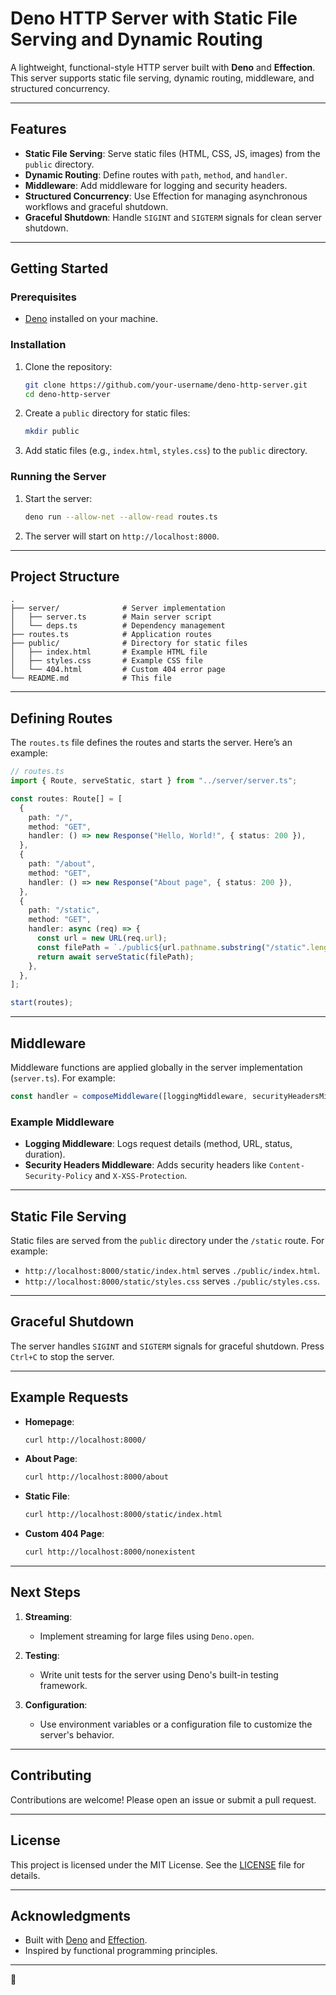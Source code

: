 
# **Deno HTTP Server with Static File Serving and Dynamic Routing**

A lightweight, functional-style HTTP server built with **Deno** and **Effection**. This server supports static file serving, dynamic routing, middleware, and structured concurrency.

---

## **Features**

- **Static File Serving**: Serve static files (HTML, CSS, JS, images) from the `public` directory.
- **Dynamic Routing**: Define routes with `path`, `method`, and `handler`.
- **Middleware**: Add middleware for logging and security headers.
- **Structured Concurrency**: Use Effection for managing asynchronous workflows and graceful shutdown.
- **Graceful Shutdown**: Handle `SIGINT` and `SIGTERM` signals for clean server shutdown.

---

## **Getting Started**

### **Prerequisites**

- [Deno](https://deno.land/) installed on your machine.

### **Installation**

1. Clone the repository:

   ```bash
   git clone https://github.com/your-username/deno-http-server.git
   cd deno-http-server
   ```

2. Create a `public` directory for static files:

   ```bash
   mkdir public
   ```

3. Add static files (e.g., `index.html`, `styles.css`) to the `public` directory.

### **Running the Server**

1. Start the server:

   ```bash
   deno run --allow-net --allow-read routes.ts
   ```

2. The server will start on `http://localhost:8000`.

---

## **Project Structure**

```
.
├── server/              # Server implementation
│   ├── server.ts        # Main server script
│   └── deps.ts          # Dependency management
├── routes.ts            # Application routes
├── public/              # Directory for static files
│   ├── index.html       # Example HTML file
│   ├── styles.css       # Example CSS file
│   └── 404.html         # Custom 404 error page
└── README.md            # This file
```

---

## **Defining Routes**

The `routes.ts` file defines the routes and starts the server. Here’s an example:

```typescript
// routes.ts
import { Route, serveStatic, start } from "../server/server.ts";

const routes: Route[] = [
  {
    path: "/",
    method: "GET",
    handler: () => new Response("Hello, World!", { status: 200 }),
  },
  {
    path: "/about",
    method: "GET",
    handler: () => new Response("About page", { status: 200 }),
  },
  {
    path: "/static",
    method: "GET",
    handler: async (req) => {
      const url = new URL(req.url);
      const filePath = `./public${url.pathname.substring("/static".length)}`;
      return await serveStatic(filePath);
    },
  },
];

start(routes);
```

---

## **Middleware**

Middleware functions are applied globally in the server implementation (`server.ts`). For example:

```typescript
const handler = composeMiddleware([loggingMiddleware, securityHeadersMiddleware], handleRequest);
```

### **Example Middleware**

- **Logging Middleware**: Logs request details (method, URL, status, duration).
- **Security Headers Middleware**: Adds security headers like `Content-Security-Policy` and `X-XSS-Protection`.

---

## **Static File Serving**

Static files are served from the `public` directory under the `/static` route. For example:

- `http://localhost:8000/static/index.html` serves `./public/index.html`.
- `http://localhost:8000/static/styles.css` serves `./public/styles.css`.

---

## **Graceful Shutdown**

The server handles `SIGINT` and `SIGTERM` signals for graceful shutdown. Press `Ctrl+C` to stop the server.

---

## **Example Requests**

- **Homepage**:

  ```bash
  curl http://localhost:8000/
  ```

- **About Page**:

  ```bash
  curl http://localhost:8000/about
  ```

- **Static File**:

  ```bash
  curl http://localhost:8000/static/index.html
  ```

- **Custom 404 Page**:

  ```bash
  curl http://localhost:8000/nonexistent
  ```

---

## **Next Steps**

1. **Streaming**:
   - Implement streaming for large files using `Deno.open`.

2. **Testing**:
   - Write unit tests for the server using Deno's built-in testing framework.

3. **Configuration**:
   - Use environment variables or a configuration file to customize the server's behavior.

---

## **Contributing**

Contributions are welcome! Please open an issue or submit a pull request.

---

## **License**

This project is licensed under the MIT License. See the [LICENSE](LICENSE) file for details.

---

## **Acknowledgments**

- Built with [Deno](https://deno.land/) and [Effection](https://frontside.com/effection/).
- Inspired by functional programming principles.

---
 🚀
